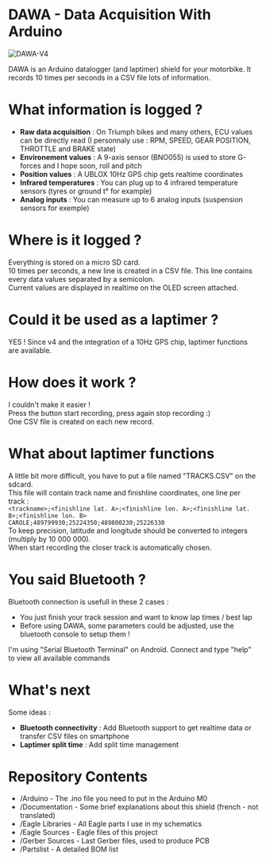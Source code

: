 # DAWA - Data Acquisition With Arduino
![DAWA-V4](http://dawa.panik-po.com/images/dawa-v4.jpg)

DAWA is an Arduino datalogger (and laptimer) shield for your motorbike.
It records 10 times per seconds in a CSV file lots of information.

# What information is logged ?
* __Raw data acquisition__ : On Triumph bikes and many others, ECU values can be directly read (I personnaly use : RPM, SPEED, GEAR POSITION, THROTTLE and BRAKE state)
* __Environement values__ : A 9-axis sensor (BNO055) is used to store G-forces and I hope soon, roll and pitch
* __Position values__ : A UBLOX 10Hz GPS chip gets realtime coordinates
* __Infrared temperatures__ : You can plug up to 4 infrared temperature sensors (tyres or ground t° for example)
* __Analog inputs__ : You can measure up to 6 analog inputs (suspension sensors for exemple)

# Where is it logged ?
Everything is stored on a micro SD card.  
10 times per seconds, a new line is created in a CSV file. This line contains every data values separated by a semicolon.  
Current values are displayed in realtime on the OLED screen attached.

# Could it be used as a laptimer ?
YES ! Since v4 and the integration of a 10Hz GPS chip, laptimer functions are available.

# How does it work ?
I couldn't make it easier !  
Press the button start recording, press again stop recording :)  
One CSV file is created on each new record.

# What about laptimer functions
A little bit more difficult, you have to put a file named "TRACKS.CSV" on the sdcard.  
This file will contain track name and finishline coordinates, one line per track :  
`<trackname>;<finishline lat. A>;<finishline lon. A>;<finishline lat. B>;<finishline lon. B>`  
`CAROLE;489799930;25224350;489800230;25226330`  
To keep precision, latitude and longitude should be converted to integers (multiply by 10 000 000).  
When start recording the closer track is automatically chosen.

# You said Bluetooth ?
Bluetooth connection is usefull in these 2 cases :
- You just finish your track session and want to know lap times / best lap
- Before using DAWA, some parameters could be adjusted, use the bluetooth console to setup them !

I'm using "Serial Bluetooth Terminal" on Androïd. Connect and type "help" to view all available commands

# What's next
Some ideas :  
* __Bluetooth connectivity__ : Add Bluetooth support to get realtime data or transfer CSV files on smartphone
* __Laptimer split time__ : Add split time management

# Repository Contents
* /Arduino - The .ino file you need to put in the Arduino M0
* /Documentation - Some brief explanations about this shield (french - not translated)
* /Eagle Libraries - All Eagle parts I use in my schematics
* /Eagle Sources - Eagle files of this project
* /Gerber Sources - Last Gerber files, used to produce PCB
* /Partslist - A detailed BOM list

